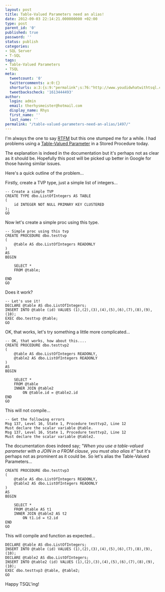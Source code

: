 ```yaml
---
layout: post
title: Table-Valued Parameters need an alias!
date: 2012-09-03 22:14:21.000000000 +02:00
type: post
parent_id: '0'
published: true
password: ''
status: publish
categories:
- SQL Server
- T-SQL
tags:
- Table-Valued Parameters
- TSQL
meta:
  tweetcount: '0'
  twittercomments: a:0:{}
  shorturls: a:3:{s:9:"permalink";s:76:"http://www.youdidwhatwithtsql.com/table-valued-parameters-need-an-alias/1497";s:7:"tinyurl";s:26:"http://tinyurl.com/c56lm8f";s:4:"isgd";s:19:"http://is.gd/6gWOER";}
  tweetbackscheck: '1613444493'
author:
  login: admin
  email: therhysmeister@hotmail.com
  display_name: Rhys
  first_name: ''
  last_name: ''
permalink: "/table-valued-parameters-need-an-alias/1497/"
---
```

I'm always the one to say [RTFM](http://en.wikipedia.org/wiki/RTFM) but this one stumped me for a while. I had problems using a [Table-Valued Parameter](http://msdn.microsoft.com/en-us/library/bb675163.aspx "Table-Valued Parameter") in a Stored Procedure today.

The explanation is indeed in the documentation but it's perhaps not as clear as it should be. Hopefully this post will be picked up better in Google for those having similar issues.

Here's a quick outline of the problem...

Firstly, create a TVP type, just a simple list of integers...

```
-- Create a simple TVP
CREATE TYPE dbo.ListOfIntegers AS TABLE
(
	id INTEGER NOT NULL PRIMARY KEY CLUSTERED
);
GO
```

Now let's create a simple proc using this type.

```
-- Simple proc using this tvp
CREATE PROCEDURE dbo.testtvp
(
	@table AS dbo.ListOfIntegers READONLY
)
AS
BEGIN

	SELECT *
	FROM @table;

END
GO
```

Does it work?

```
-- Let's use it!
DECLARE @table AS dbo.ListOfIntegers;
INSERT INTO @table (id) VALUES (1),(2),(3),(4),(5),(6),(7),(8),(9),(10);
EXEC dbo.testtvp @table;
GO
```

OK, that works, let's try something a little more complicated...

```
-- OK, that works, how about this....
CREATE PROCEDURE dbo.testtvp2
(
	@table AS dbo.ListOfIntegers READONLY,
	@table2 AS dbo.ListOfIntegers READONLY
)
AS
BEGIN

	SELECT *
	FROM @table
	INNER JOIN @table2
		ON @table.id = @table2.id
END
GO
```

This will not compile...

```
-- Get the following errors
Msg 137, Level 16, State 1, Procedure testtvp2, Line 12
Must declare the scalar variable @table.
Msg 137, Level 16, State 1, Procedure testtvp2, Line 12
Must declare the scalar variable @table2.
```

The documentation does indeed say; _"When you use a table-valued parameter with a JOIN in a FROM clause, you must also alias it"_ but it's perhaps not as prominent as it could be. So let's alias the Table-Valued Parameters...

```
CREATE PROCEDURE dbo.testtvp3
(
	@table AS dbo.ListOfIntegers READONLY,
	@table2 AS dbo.ListOfIntegers READONLY
)
AS
BEGIN

	SELECT *
	FROM @table AS t1
	INNER JOIN @table2 AS t2
		ON t1.id = t2.id
END
GO
```

This will compile and function as expected...

```
DECLARE @table AS dbo.ListOfIntegers;
INSERT INTO @table (id) VALUES (1),(2),(3),(4),(5),(6),(7),(8),(9),(10);
DECLARE @table2 AS dbo.ListOfIntegers;
INSERT INTO @table2 (id) VALUES (1),(2),(3),(4),(5),(6),(7),(8),(9),(10);
EXEC dbo.testtvp3 @table, @table2;
GO
```

Happy TSQL'ing!

